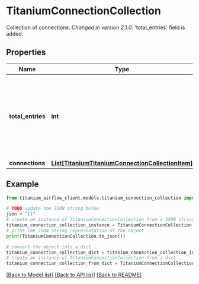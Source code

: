 # TitaniumConnectionCollection

Collection of connections.  *Changed in version 2.1.0*&#58; 'total_entries' field is added. 

## Properties

Name | Type | Description | Notes
------------ | ------------- | ------------- | -------------
**total_entries** | **int** | Count of total objects in the current result set before pagination parameters (limit, offset) are applied.  | [optional] 
**connections** | [**List[TitaniumTitaniumConnectionCollectionItem]**](TitaniumConnectionCollectionItem.md) |  | [optional] 

## Example

```python
from titanium_airflow_client.models.titanium_connection_collection import TitaniumConnectionCollection

# TODO update the JSON string below
json = "{}"
# create an instance of TitaniumConnectionCollection from a JSON string
titanium_connection_collection_instance = TitaniumConnectionCollection.from_json(json)
# print the JSON string representation of the object
print(TitaniumConnectionCollection.to_json())

# convert the object into a dict
titanium_connection_collection_dict = titanium_connection_collection_instance.to_dict()
# create an instance of TitaniumConnectionCollection from a dict
titanium_connection_collection_from_dict = TitaniumConnectionCollection.from_dict(titanium_connection_collection_dict)
```
[[Back to Model list]](../README.md#documentation-for-models) [[Back to API list]](../README.md#documentation-for-api-endpoints) [[Back to README]](../README.md)


